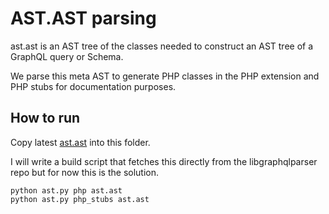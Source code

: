 # AST.AST parsing
ast.ast is an AST tree of the classes needed to construct an AST tree of a GraphQL query or Schema.

We parse this meta AST to generate PHP classes in the PHP extension and PHP stubs for documentation purposes.

## How to run

Copy latest [ast.ast](https://github.com/graphql/libgraphqlparser/blob/master/ast/ast.ast) into this folder.

I will write a build script that fetches this directly from the libgraphqlparser repo but for now this is the solution.

```
python ast.py php ast.ast
python ast.py php_stubs ast.ast
```